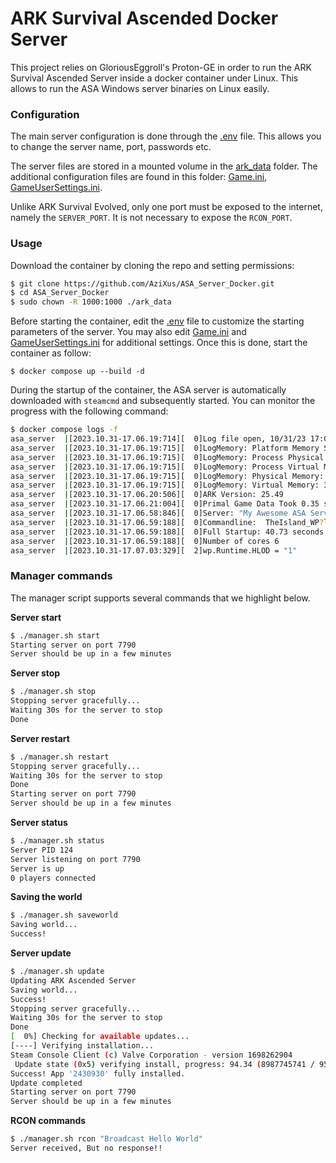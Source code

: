 # ARK Survival Ascended Docker Server
<meta name="google-site-verification" content="QcozzwjcfofcdaURG_OopEP3uyGmWzcL56iMC2i9MnU" />
This project relies on GloriousEggroll's Proton-GE in order to run the ARK Survival Ascended Server inside a docker container under Linux. This allows to run the ASA Windows server binaries on Linux easily.

### Configuration
The main server configuration is done through the [.env](./.env) file. This allows you to change the server name, port, passwords etc.

The server files are stored in a mounted volume in the [ark_data](./ark_data/) folder. The additional configuration files are found in this folder: [Game.ini](./ark_data/ShooterGame/Saved/Config/WindowsServer/Game.ini), [GameUserSettings.ini](./ark_data/ShooterGame/Saved/Config/WindowsServer/GameUserSettings.ini).

Unlike ARK Survival Evolved, only one port must be exposed to the internet, namely the `SERVER_PORT`. It is not necessary to expose the `RCON_PORT`.

### Usage
Download the container by cloning the repo and setting permissions:
```bash
$ git clone https://github.com/AziXus/ASA_Server_Docker.git
$ cd ASA_Server_Docker
$ sudo chown -R 1000:1000 ./ark_data
```

Before starting the container, edit the [.env](./.env) file to customize the starting parameters of the server. You may also edit [Game.ini](./ark_data/ShooterGame/Saved/Config/WindowsServer/Game.ini) and [GameUserSettings.ini](./ark_data/ShooterGame/Saved/Config/WindowsServer/GameUserSettings.ini) for additional settings. Once this is done, start the container as follow:
```
$ docker compose up --build -d
```

During the startup of the container, the ASA server is automatically downloaded with `steamcmd` and subsequently started. You can monitor the progress with the following command:
```bash
$ docker compose logs -f
asa_server  |[2023.10.31-17.06.19:714][  0]Log file open, 10/31/23 17:06:19
asa_server  |[2023.10.31-17.06.19:715][  0]LogMemory: Platform Memory Stats for WindowsServer
asa_server  |[2023.10.31-17.06.19:715][  0]LogMemory: Process Physical Memory: 319.32 MB used, 323.19 MB peak
asa_server  |[2023.10.31-17.06.19:715][  0]LogMemory: Process Virtual Memory: 269.09 MB used, 269.09 MB peak
asa_server  |[2023.10.31-17.06.19:715][  0]LogMemory: Physical Memory: 20649.80 MB used,  43520.50 MB free, 64170.30 MB total
asa_server  |[2023.10.31-17.06.19:715][  0]LogMemory: Virtual Memory: 33667.16 MB used,  63238.14 MB free, 96905.30 MB total
asa_server  |[2023.10.31-17.06.20:506][  0]ARK Version: 25.49
asa_server  |[2023.10.31-17.06.21:004][  0]Primal Game Data Took 0.35 seconds
asa_server  |[2023.10.31-17.06.58:846][  0]Server: "My Awesome ASA Server" has successfully started!
asa_server  |[2023.10.31-17.06.59:188][  0]Commandline:  TheIsland_WP?listen?SessionName="My Awesome ASA Server"?Port=7790?MaxPlayers=10?ServerPassword=MyServerPassword?ServerAdminPassword="MyArkAdminPassword"?RCONEnabled=True?RCONPort=32330?ServerCrosshair=true?OverrideStructurePlatformPrevention=true?OverrideOfficialDifficulty=5.0?ShowFloatingDamageText=true?AllowFlyerCarryPvE=true -log -NoBattlEye -WinLiveMaxPlayers=10 -ForceAllowCaveFlyers -ForceRespawnDinos -AllowRaidDinoFeeding=true -ActiveEvent=Summer
asa_server  |[2023.10.31-17.06.59:188][  0]Full Startup: 40.73 seconds
asa_server  |[2023.10.31-17.06.59:188][  0]Number of cores 6
asa_server  |[2023.10.31-17.07.03:329][  2]wp.Runtime.HLOD = "1"
```

### Manager commands
The manager script supports several commands that we highlight below. 

**Server start**
```bash
$ ./manager.sh start
Starting server on port 7790
Server should be up in a few minutes
```

**Server stop**
```bash
$ ./manager.sh stop
Stopping server gracefully...
Waiting 30s for the server to stop
Done
```

**Server restart**
```bash
$ ./manager.sh restart
Stopping server gracefully...
Waiting 30s for the server to stop
Done
Starting server on port 7790
Server should be up in a few minutes
```

**Server status**
```bash
$ ./manager.sh status
Server PID 124
Server listening on port 7790
Server is up
0 players connected
```

**Saving the world**
```bash
$ ./manager.sh saveworld
Saving world...
Success!
```

**Server update**
```bash
$ ./manager.sh update
Updating ARK Ascended Server
Saving world...
Success!
Stopping server gracefully...
Waiting 30s for the server to stop
Done
[  0%] Checking for available updates...
[----] Verifying installation...
Steam Console Client (c) Valve Corporation - version 1698262904
 Update state (0x5) verifying install, progress: 94.34 (8987745741 / 9527248082)
Success! App '2430930' fully installed.
Update completed
Starting server on port 7790
Server should be up in a few minutes
```

**RCON commands**
```bash
$ ./manager.sh rcon "Broadcast Hello World"   
Server received, But no response!!
```
